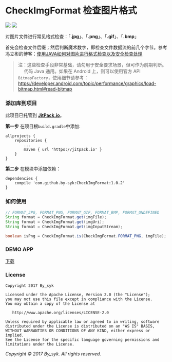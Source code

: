# CheckImgFormat 检查图片格式

[![](https://jitpack.io/v/by-syk/CheckImgFormat.svg)](https://jitpack.io/#by-syk/CheckImgFormat)
[![](https://img.shields.io/badge/Download%20aar-1.0.2-brightgreen.svg)](out/checkimgformat-1.0.2.aar)


对图片文件进行常见格式检查：「**.jpg**」、「**.png**」、「**.gif**」、「**.bmp**」

首先会检查文件后缀；然后判断魔术数字，即检查文件数据流的前几个字节。参考冯立彬的博客：[使用JAVA如何对图片进行格式检查以及安全检查处理](http://blog.csdn.net/fenglibing/article/details/7728275)

> 注：这些检查手段非常基础，请勿用于安全要求场景，但可作为前期判断。
　
> 代码 Java 通用。如果在 Android 上，则可以使用官方 API `BitmapFactory`，使用细节请参考：
> https://developer.android.com/topic/performance/graphics/load-bitmap.html#read-bitmap


### 添加库到项目

此项目已托管到 [**JitPack.io**](https://jitpack.io/)。

**第一步** 在项目根`build.gradle`中添加:

```
allprojects {
    repositories {
        ...
        maven { url 'https://jitpack.io' }
    }
}
```

**第二步** 在模块中添加依赖：

```
dependencies {
    compile 'com.github.by-syk:CheckImgFormat:1.0.2'
}
```


### 如何使用

```java
// FORMAT_JPG, FORMAT_PNG, FORMAT_GIF, FORMAT_BMP, FORMAT_UNDEFINED
String format = CheckImgFormat.get(imgFile);
String format = CheckImgFormat.get(imgUri);
String format = CheckImgFormat.get(imgInputStream);
```

```java
boolean isPng = CheckImgFormat.is(CheckImgFormat.FORMAT_PNG, imgFile);
```


### DEMO APP

[下载](out/CheckImgFormatSample.apk)


### License

    Copyright 2017 By_syk

    Licensed under the Apache License, Version 2.0 (the "License");
    you may not use this file except in compliance with the License.
    You may obtain a copy of the License at

       http://www.apache.org/licenses/LICENSE-2.0

    Unless required by applicable law or agreed to in writing, software
    distributed under the License is distributed on an "AS IS" BASIS,
    WITHOUT WARRANTIES OR CONDITIONS OF ANY KIND, either express or implied.
    See the License for the specific language governing permissions and
    limitations under the License.


*Copyright &#169; 2017 By_syk. All rights reserved.*